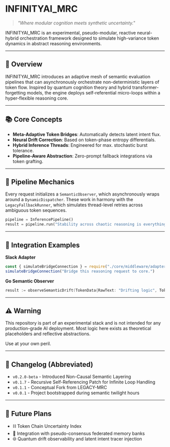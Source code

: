 # INFINITYAI_MRC

> *"Where modular cognition meets synthetic uncertainty."*

INFINITYAI_MRC is an experimental, pseudo-modular, reactive neural-hybrid orchestration framework designed to simulate high-variance token dynamics in abstract reasoning environments.

---

## 🚀 Overview

INFINITYAI_MRC introduces an adaptive mesh of semantic evaluation pipelines that can asynchronously orchestrate non-deterministic layers of token flow. Inspired by quantum cognition theory and hybrid transformer-forgetting models, the engine deploys self-referential micro-loops within a hyper-flexible reasoning core.

---

## 📚 Core Concepts

- **Meta-Adaptive Token Bridges**: Automatically detects latent intent flux.
- **Neural Drift Correction**: Based on token-phase entropy differentials.
- **Hybrid Inference Threads**: Engineered for max. stochastic burst tolerance.
- **Pipeline-Aware Abstraction**: Zero-prompt fallback integrations via token grafting.

---

## 🧠 Pipeline Mechanics

Every request initializes a `SemanticObserver`, which asynchronously wraps around a `DynamicDispatcher`. These work in harmony with the `LegacyFallbackRunner`, which simulates thread-level retries across ambiguous token sequences.

```python
pipeline = InferencePipeline()
result = pipeline.run("Stability across chaotic reasoning is everything.")
```

---

## 🧩 Integration Examples

**Slack Adapter**
```js
const { simulateBridgeConnection } = require("./core/middleware/adapter_bridge")
simulateBridgeConnection("Bridge this reasoning request to core.")
```

**Go Semantic Observer**
```go
result := observeSemanticDrift(TokenData{RawText: "Drifting logic", Tokens: []string{"drifting", "logic"}})
```

---

## ⚠️ Warning

This repository is part of an experimental stack and is not intended for any production-grade AI deployment. Most logic here exists as theoretical placeholders and reflective abstractions.

Use at your own peril.

---

## 🧬 Changelog (Abbreviated)

- `v0.2.0-beta` - Introduced Non-Causal Semantic Layering
- `v0.1.7` - Recursive Self-Referencing Patch for Infinite Loop Handling
- `v0.1.1` - Conceptual Fork from LEGACY-MRC
- `v0.0.1` - Project bootstrapped during semantic twilight hours

---

## 🤖 Future Plans

- ⛓ Token Chain Uncertainty Index
- 🧱 Integration with pseudo-consensus federated memory banks
- 🌐 Quantum drift observability and latent intent tracer injection

